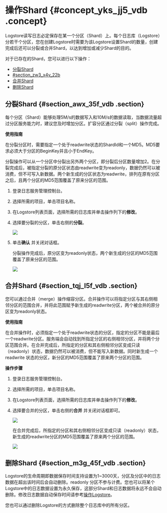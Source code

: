 # 操作Shard {#concept_yks_jj5_vdb .concept}

Logstore读写日志必定保存在某一个分区（Shard）上。每个日志库（Logstore）分若干个分区，您在创建Logstore时需要为该Logstore设置Shard的数量，创建完成后还可以分裂或合并Shard，以达到增加或减少Shard的目的。

对于已存在的Shard，您可以进行以下操作：

-   [分裂Shard](#section_awx_35f_vdb)
-   [\#section\_zw3\_x4v\_22b](#section_zw3_x4v_22b)
-   [合并Shard](#section_tqj_l5f_vdb)
-   [删除Shard](#section_m3g_45f_vdb)

## 分裂Shard {#section_awx_35f_vdb .section}

每个分区（Shard）能够处理5M/s的数据写入和10M/s的数据读取，当数据流量超过分区服务能力时，建议您及时增加分区。扩容分区通过分裂（split）操作完成。

**使用指南**

在分裂分区时，需要指定一个处于readwrite状态的ShardId和一个MD5。MD5要求必须大于分区的BeginKey并且小于EndKey。

分裂操作可以从一个分区中分裂出另外两个分区，即分裂后分区数量增加2。在分裂完成后，被指定分裂的原分区状态由readwrite变为readonly，数据仍然可以被消费，但不可写入新数据。两个新生成的分区状态为readwrite，排列在原有分区之后，且两个分区的MD5范围覆盖了原来分区的范围。

1.  登录日志服务管理控制台。
2.  选择所需的项目，单击项目名称。
3.  在Logstore列表页面，选择所需的日志库并单击操作列下的**修改**。
4.  选择要分裂的分区，单击右侧的**分裂**。

    ![](http://static-aliyun-doc.oss-cn-hangzhou.aliyuncs.com/assets/img/13025/15348425712594_zh-CN.png)

5.  单击**确认** 并关闭对话框。

    分裂操作完成后，原分区变为readonly状态，两个新生成的分区的MD5范围覆盖了原来分区的范围。

    ![](http://static-aliyun-doc.oss-cn-hangzhou.aliyuncs.com/assets/img/13025/15348425712595_zh-CN.png)


## 合并Shard {#section_tqj_l5f_vdb .section}

您可以通过合并（merge）操作缩容分区。合并操作可以将指定分区与其右侧相邻分区的范围合并，并将此范围赋予新生成的readwrite分区，两个被合并的原分区变为readonly状态。

**使用指南**

在合并操作时，必须指定一个处于readwrite状态的分区，指定的分区不能是最后一个readwrite分区。服务端会自动找到所指定分区的右侧相邻分区，并将两个分区范围合并。在合并完成后，所指定的分区和其右侧相邻分区变成只读（readonly）状态，数据仍然可以被消费，但不能写入新数据。同时新生成一个 readwrite 状态的分区，新分区的MD5范围覆盖了原来两个分区的范围。

**操作步骤**

1.  登录日志服务管理控制台。
2.  选择所需的项目，单击项目名称。
3.  在Logstore列表页面，选择所需的日志库并单击操作列下的**修改**。
4.  选择要合并的分区，单击右侧的**合并** 并关闭对话框即可。

    ![](http://static-aliyun-doc.oss-cn-hangzhou.aliyuncs.com/assets/img/13025/15348425712596_zh-CN.png)

    在合并完成后，所指定的分区和其右侧相邻分区变成只读（readonly）状态，新生成的readwrite分区的MD5范围覆盖了原来两个分区的范围。

    ![](http://static-aliyun-doc.oss-cn-hangzhou.aliyuncs.com/assets/img/13025/15348425712597_zh-CN.png)


## 删除Shard {#section_m3g_45f_vdb .section}

Logstore的生命周期即数据保存时间支持设置为1~3000天，分区及分区中的日志数据在超出该时间后会自动删除。readonly 分区不参与计费。您也可以将某个Logstore中的日志数据设置为永久保存，这部分Shard和日志数据将永远不会自动删除。修改日志数据自动保存时间请参考[操作Logstore](intl.zh-CN/用户指南/准备工作/操作Logstore.md)。

您也可以通过删除Logstore的方式删除整个日志库中的所有分区。

